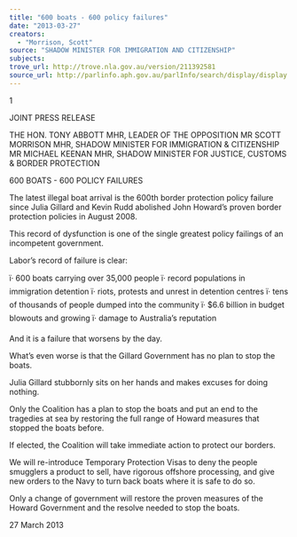 ```yaml
---
title: "600 boats - 600 policy failures"
date: "2013-03-27"
creators:
  - "Morrison, Scott"
source: "SHADOW MINISTER FOR IMMIGRATION AND CITIZENSHIP"
subjects:
trove_url: http://trove.nla.gov.au/version/211392581
source_url: http://parlinfo.aph.gov.au/parlInfo/search/display/display.w3p;query=Id%3A%22media/pressrel/2333035%22
---
```


 1 

 

 

 

 

 JOINT PRESS RELEASE 

 THE HON. TONY ABBOTT MHR, LEADER OF THE OPPOSITION  MR SCOTT MORRISON MHR,   SHADOW MINISTER FOR IMMIGRATION & CITIZENSHIP  MR MICHAEL KEENAN MHR,   SHADOW MINISTER FOR JUSTICE, CUSTOMS  & BORDER PROTECTION 

 

 600 BOATS - 600 POLICY FAILURES 

 

 The latest illegal boat arrival is the 600th border protection policy failure since Julia Gillard and Kevin Rudd  abolished John Howard’s proven border protection policies in August 2008.    

 This record of dysfunction is one of the single greatest policy failings of an incompetent government.    

 Labor’s record of failure is clear: 

 ï· 600 boats carrying over 35,000 people  ï· record populations in immigration detention  ï· riots, protests and unrest in detention centres  ï· tens of thousands of people dumped into the community  ï· $6.6 billion in budget blowouts and growing  ï· damage to Australia’s reputation 

  And it is a failure that worsens by the day.    

 What’s even worse is that the Gillard Government has no plan to stop the boats.    

 Julia Gillard stubbornly sits on her hands and makes excuses for doing nothing.    

 Only the Coalition has a plan to stop the boats and put an end to the tragedies at sea by restoring the full  range of Howard measures that stopped the boats before.    

 If elected, the Coalition will take immediate action to protect our borders.    

 We will re-introduce Temporary Protection Visas to deny the people smugglers a product to sell, have  rigorous offshore processing, and give new orders to the Navy to turn back boats where it is safe to do so.    

 Only a change of government will restore the proven measures of the Howard Government and the resolve  needed to stop the boats.   

 

 27 March 2013   

 

